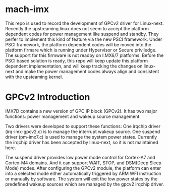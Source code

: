 # mach-imx

This repo is used to record the development of GPCv2 driver for Linux-next. Recently the upstreaming linux does not seem to accept the platform dependent codes for power management like suspend and standby. They perfer to implement this kind of feature via the new PSCI framework. Under PSCI framework, the platform dependent codes will be moved into the platform firmare which is running under Hypervisor or Secure priviledge. The support for this firmware is not readby on I.MX6/7 platforms. Before the PSCI based solution is ready, this repo will keep update this platform dependent implementation, and will keep tracking the changes on linux-next and make the power management codes always align and consistent with the upsteaming kernel.

# GPCv2 Introduction

IMX7D contains a new version of GPC IP block (GPCv2). It has two major functions: power management and wakeup source management.

Two drivers were developed to support these functions: 
One irqchip driver (irq-imx-gpcv2.c) is to manage the interrupt wakeup source. 
One suspend driver (pm-imx7.c) is used to manage the system power states.
Currently the irqchip driver has been accepted by linux-next, so it is not maintained here.

The suspend driver provides low power mode control for Cortex-A7 and Cortex-M4 domains. And it can support WAIT, STOP, and DSM(Deep Sleep Mode) modes. After configuring the GPCv2 module, the platform can enter into a selected mode either automatically triggered by ARM WFI instruction or manually by software. The system will exit the low power states by the predefined wakeup sources which are managed by the gpcv2 irqchip driver.

